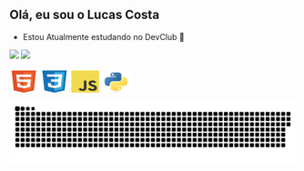 ## Olá, eu sou o Lucas Costa

-  Estou Atualmente estudando no DevClub 🚀

<div>
  <img height="150em" src="https://github-readme-stats.vercel.app/api?username=LucasCosta96RS&show_icons=true&theme=onedark&include_all_commits=true&count_private=true"/>
  <img height="150em" src="https://github-readme-stats.vercel.app/api/top-langs/?username=LucasCosta96RS&layout=compact&langs_count=16&theme=onedark"/>
<div>
  
<div style="display: inline_block"><br>
  <img align="center" alt="LucasHtml5" height="40" width="50" src="https://raw.githubusercontent.com/devicons/devicon/master/icons/html5/html5-original.svg">  
  <img align="center" alt="LucasCss3" height="40" width="50" src="https://raw.githubusercontent.com/devicons/devicon/master/icons/css3/css3-original.svg">  
  <img align="center" alt="LucasJS" height="40" width="50" src="https://github.com/devicons/devicon/blob/master/icons/javascript/javascript-original.svg">
  <img align="center" alt="LucasPython" height="40" width="50" src="https://raw.githubusercontent.com/devicons/devicon/master/icons/python/python-original.svg">
  
<div>
  
  ![Snake animation](https://github.com/LucasCosta96RS/LucasCosta96RS/blob/output/github-contribution-grid-snake.svg)
